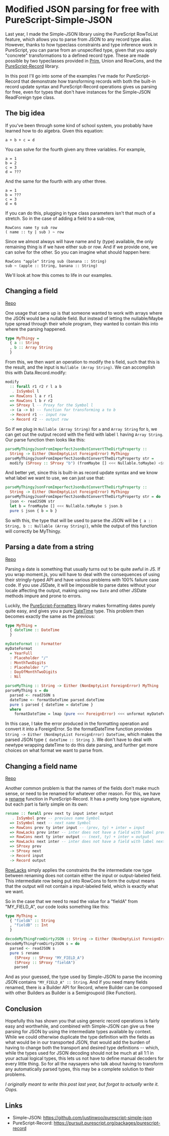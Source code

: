 # Modified JSON parsing for free with PureScript-Simple-JSON

Last year, I made the Simple-JSON library using the PureScript RowToList feature, which allows you to parse from JSON to any record type alias. However, thanks to how typeclass constraints and type inference work in PureScript, you can parse from an unspecified type, given that you apply "concrete" transformations to a defined record type. These are made possible by two typeclasses provided in [Prim](https://pursuit.purescript.org/builtins/docs/Prim#t:Union), Union and RowCons, and the [PureScript-Record](https://pursuit.purescript.org/packages/purescript-record) library.

In this post I'll go into some of the examples I've made for PureScript-Record that demonstrate how transforming records with both the built-in record update syntax and PureScript-Record operations gives us parsing for free, even for types that don't have instances for the Simple-JSON ReadForeign type class.

## The big idea

If you've been through some kind of school system, you probably have learned how to do algebra. Given this equation:

```
a + b + c = d
```

You can solve for the fourth given any three variables. For example,

```
a = 1
b = 2
c = 3
d = ???
```

And the same for the fourth with any other three.

```
a = 1
b = ???
c = 3
d = 6
```

If you can do this, plugging in type class parameters isn't that much of a stretch. So in the case of adding a field to a sub-row,

```
RowCons name ty sub row
( name :: ty | sub ) ~ row
```

Since we almost always will have name and ty (type) available, the only remaining thing is if we have either sub or row. And if we provide one, we can solve for the other. So you can imagine what should happen here:

```
RowCons "apple" String sub (banana :: String)
sub ~ (apple :: String, banana :: String)
```

We'll look at how this comes to life in our examples.

## Changing a field

[Repo](https://github.com/justinwoo/parse-you-a-thingy-with-imperfect-json-that-you-convert-bad-properties-from/blob/master/src/Main.purs)

One usage that came up is that someone wanted to work with arrays where the JSON would be a nullable field. But instead of letting the nullable/Maybe type spread through their whole program, they wanted to contain this into where the parsing happened.

```hs
type MyThingy =
  { a :: String
  , b :: Array String
  }
```

From this, we then want an operation to modify the `b` field, such that this is the result, and the input is `Nullable (Array String)`. We can accomplish this with Data.Record.modify:

```hs
modify
  :: forall r1 r2 r l a b
   . IsSymbol l
  => RowCons l a r r1
  => RowCons l b r r2
  => SProxy l -- Proxy for the Symbol l
  -> (a -> b) -- function for transforming a to b
  -> Record r1 -- input row
  -> Record r2 -- output row
```

So if we plug in `Nullable (Array String)` for `a` and `Array String` for `b`, we can get out the output record with the field with label `l` having `Array String`. Our parse function then looks like this:

```hs
parseMyThingyJsonFromImperfectJsonButConvertTheDirtyProperty ::
  String -> Either (NonEmptyList ForeignError) MyThingy
parseMyThingyJsonFromImperfectJsonButConvertTheDirtyProperty str =
  modify (SProxy :: SProxy "b") (fromMaybe [] <<< Nullable.toMaybe) <$> readJSON str
```

And better yet, since this is built-in as record update syntax and we know what label we want to use, we can just use that:

```hs
parseMyThingyJsonFromImperfectJsonButConvertTheDirtyProperty ::
  String -> Either (NonEmptyList ForeignError) MyThingy
parseMyThingyJsonFromImperfectJsonButConvertTheDirtyProperty str = do
  json <- readJSON str
  let b = fromMaybe [] <<< Nullable.toMaybe $ json.b
  pure $ json { b = b }
```

So with this, the type that will be used to parse the JSON will be `{ a :: String, b :: Nullable (Array String)}`, while the output of this function will correctly be MyThingy.

## Parsing a date from a string

[Repo](https://github.com/justinwoo/formatters-date-parsing-simple-json-example)

Parsing a date is something that usually turns out to be quite awful in JS. If you wrap moment.js, you will have to deal with the consequences of using their stringly-typed API and have various problems with 100% failure case code. If you use JSDate, it will be impossible to parse dates without your locale affecting the output, making using `new Date` and other JSDate methods impure and prone to errors.

Luckily, the [PureScript-Formatters](https://github.com/slamdata/purescript-formatters) library makes formatting dates purely quite easy, and gives you a pure [DateTime](https://pursuit.purescript.org/packages/purescript-datetime/3.4.1/docs/Data.DateTime#t:DateTime) type. This problem then becomes exactly the same as the previous:

```hs
type MyThing =
  { dateTime :: DateTime
  }

myDateFormat :: Formatter
myDateFormat
  = YearFull
  : Placeholder "/"
  : MonthTwoDigits
  : Placeholder "/"
  : DayOfMonthTwoDigits
  : Nil

parseMyThing :: String -> Either (NonEmptyList ForeignError) MyThing
parseMyThing s = do
  parsed <- readJSON s
  dateTime <- formatDateTime parsed.dateTime
  pure $ parsed { dateTime = dateTime }
  where
    formatDateTime = lmap (pure <<< ForeignError) <<< unformat myDateFormat
```

In this case, I take the error produced in the formatting operation and convert it into a ForeignError. So the formatDateTime function provides `String -> Either (NonEmptyList ForeignError) DateTime`, which makes the parsed JSON type `{ dateTime :: String }`. We don't have to deal with newtype wrapping dateTime to do this date parsing, and further get more choices on what format we want to parse from.

## Changing a field name

[Repo](https://github.com/justinwoo/change-field-name-simple-json-example)

Another common problem is that the names of the fields don't make much sense, or need to be renamed for whatever other reason. For this, we have a [rename](https://pursuit.purescript.org/packages/purescript-record/0.2.5/docs/Data.Record#v:rename) function in PureScript-Record. It has a pretty long type signature, but each part is fairly simple on its own:

```hs
rename :: forall prev next ty input inter output
   . IsSymbol prev -- previous name Symbol
  => IsSymbol next -- next name Symbol
  => RowCons prev ty inter input -- (prev, ty) + inter = input
  => RowLacks prev inter -- inter does not have a field with label prev
  => RowCons next ty inter output -- (next, ty) + inter = output
  => RowLacks next inter -- inter does not have a field with label next
  => SProxy prev
  -> SProxy next
  -> Record input
  -> Record output
```

[RowLacks](https://pursuit.purescript.org/packages/purescript-typelevel-prelude/2.5.0/docs/Type.Row#t:RowLacks) simply applies the constraints the the intermediate row type between renaming does not contain either the input or output-labeled field. This intermediate row being put into RowCons to form the output means that the output will not contain a input-labeled field, which is exactly what we want.

So in the case that we need to read the value for a "fieldA" from "MY_FIELD_A", our code looks something like this:

```hs
type MyThing =
  { "fieldA" :: String
  , "fieldB" :: Int
  }

decodeMyThingFromDirtyJSON :: String -> Either (NonEmptyList ForeignError) MyThing
decodeMyThingFromDirtyJSON s = do
  parsed <- readJSON s
  pure $ rename
    (SProxy :: SProxy "MY_FIELD_A")
    (SProxy :: SProxy "fieldA")
    parsed
```

And as your guessed, the type used by Simple-JSON to parse the incoming JSON contains `"MY_FIELD_A" :: String`. And if you need many fields renamed, there is a Builder API for Record, where Builder can be composed with other Builders as Builder is a Semigroupoid (like Function).

## Conclusion

Hopefully this has shown you that using generic record operations is fairly easy and worthwhile, and combined with Simple-JSON can give us free parsing for JSON by using the intermediate types available by context. While we could otherwise duplicate the type definition with the fields as what would be in our transported JSON, that would add the burden of having to change both the transport and desired type definitions -- which, while the types used for JSON decoding should not be much at all 1:1 in your actual logical types, this lets us not have to define manual decoders for every little thing. So for all the naysayers who talk about having to transform any automatically parsed types, this may be a complete solution to their problems.

*I originally meant to write this post last year, but forgot to actually write it. Oops.*

## Links

* Simple-JSON: https://github.com/justinwoo/purescript-simple-json
* PureScript-Record: https://pursuit.purescript.org/packages/purescript-record